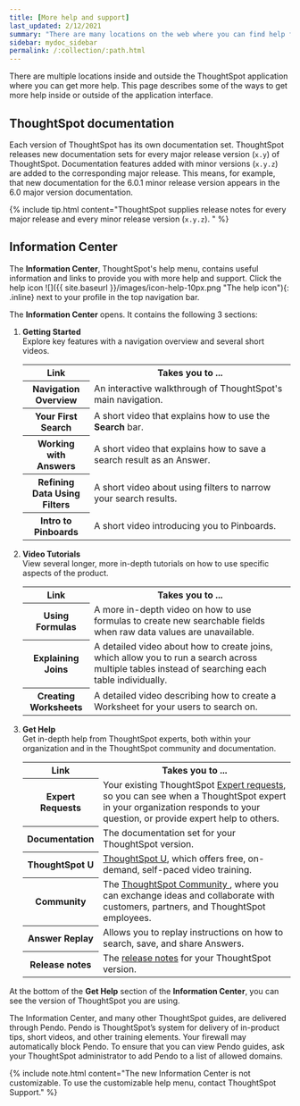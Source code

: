 ```yaml
---
title: [More help and support]
last_updated: 2/12/2021
summary: "There are many locations on the web where you can find help for ThoughtSpot."
sidebar: mydoc_sidebar
permalink: /:collection/:path.html
---
```

There are multiple locations inside and outside the ThoughtSpot application
where you can get more help. This page describes some of the ways to get more
help inside or outside of the application interface.

## ThoughtSpot documentation

Each version of ThoughtSpot has its own documentation set. ThoughtSpot releases
new documentation sets for every major release version (`x.y`) of ThoughtSpot.
Documentation features added with minor versions (`x.y.z`) are added to the
corresponding major release.  This means, for example, that new documentation
for the 6.0.1 minor release version appears in the 6.0 major version documentation.

{% include tip.html content="ThoughtSpot supplies release notes for every major
release and every minor release version (`x.y.z`). " %}

## Information Center

The **Information Center**, ThoughtSpot's help menu, contains useful information and links to provide you with more help and support. Click the help icon ![]({{ site.baseurl }}/images/icon-help-10px.png "The help icon"){: .inline} next to your profile in the top navigation bar.

The **Information Center** opens. It contains the following 3 sections:

1. **Getting Started**<br>
    Explore key features with a navigation overview and several short videos.

    <table>
    <colgroup>
       <col style="width:25%">
       <col style="width:75%">
    </colgroup>
      <tr>
        <th>Link </th>
        <th>Takes you to ...</th>
      </tr>
      <tr>
        <th>Navigation Overview</th>
        <td>An interactive walkthrough of ThoughtSpot's main navigation.</td>
      </tr>
      <tr>
        <th>Your First Search</th>
        <td>A short video that explains how to use the <strong>Search</strong> bar.</td>
      </tr>
      <tr>
        <th>Working with Answers</th>
        <td>A short video that explains how to save a search result as an Answer.</td>
      </tr>
      <tr>
        <th>Refining Data Using Filters</th>
        <td>A short video about using filters to narrow your search results.</td>
      </tr>
      <tr>
        <th>Intro to Pinboards</th>
        <td>A short video introducing you to Pinboards.</td>
      </tr>
    </table>

2. **Video Tutorials**<br>
    View several longer, more in-depth tutorials on how to use specific aspects of the product.

    <table>
    <colgroup>
       <col style="width:25%">
       <col style="width:75%">
    </colgroup>
      <tr>
        <th>Link </th>
        <th>Takes you to ...</th>
      </tr>
      <tr>
        <th>Using Formulas</th>
        <td>A more in-depth video on how to use formulas to create new searchable fields when raw data values are unavailable.</td>
      </tr>
      <tr>
        <th>Explaining Joins</th>
        <td>A detailed video about how to create joins, which allow you to run a search across multiple tables instead of searching each table individually.</td>
      </tr>
      <tr>
        <th>Creating Worksheets</th>
        <td>A detailed video describing how to create a Worksheet for your users to search on.</td>
      </tr>
    </table>

3. **Get Help**<br>
    Get in-depth help from ThoughtSpot experts, both within your organization and in the ThoughtSpot community and documentation.

    <table>
    <colgroup>
       <col style="width:25%">
       <col style="width:75%">
    </colgroup>
      <tr>
        <th>Link </th>
        <th>Takes you to ...</th>
      </tr>
      <tr>
        <th>Expert Requests</th>
        <td>Your existing ThoughtSpot <a href="{{ site.baseurl }}/end-user/search/ask-an-expert.html">Expert requests</a>, so you can see when a ThoughtSpot expert in your organization responds to your question, or provide expert help to others.</td>
      </tr>
      <tr>
        <th>Documentation</th>
        <td>The documentation set for your ThoughtSpot version.</td>
      </tr>
      <tr>
        <th>ThoughtSpot U</th>
        <td><a href="https://training.thoughtspot.com/" target="_blank">ThoughtSpot U</a>, which offers free, on-demand, self-paced video training.</td>
      </tr>
      <tr>
        <th>Community</th>
        <td>The <a href="https://community.thoughtspot.com/s/" target="_blank">ThoughtSpot Community </a>, where you can exchange ideas and collaborate with customers, partners, and ThoughtSpot employees.</td>
      </tr>
      <tr>
        <th>Answer Replay</th>
        <td>Allows you to replay instructions on how to search, save, and share Answers.</td>
      </tr>
      <tr>
        <th>Release notes</th>
        <td>The <a href="{{ site.baseurl }}/release/notes.html">release notes</a> for your ThoughtSpot version.</td>
      </tr>
    </table>

At the bottom of the **Get Help** section of the **Information Center**, you can see the version of ThoughtSpot you are using.

The Information Center, and many other ThoughtSpot guides, are delivered through Pendo. Pendo is ThoughtSpot’s system for delivery of in-product tips, short videos, and other training elements. Your firewall may automatically block Pendo. To ensure that you can view Pendo guides, ask your ThoughtSpot administrator to add Pendo to a list of allowed domains.

{% include note.html content="The new Information Center is not customizable. To use the customizable help menu, contact ThoughtSpot Support." %}
